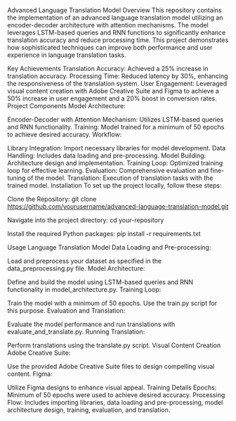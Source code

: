 Advanced Language Translation Model
Overview
This repository contains the implementation of an advanced language translation model utilizing an encoder-decoder architecture with attention mechanisms. The model leverages LSTM-based queries and RNN functions to significantly enhance translation accuracy and reduce processing time. This project demonstrates how sophisticated techniques can improve both performance and user experience in language translation tasks.

Key Achievements
Translation Accuracy: Achieved a 25% increase in translation accuracy.
Processing Time: Reduced latency by 30%, enhancing the responsiveness of the translation system.
User Engagement: Leveraged visual content creation with Adobe Creative Suite and Figma to achieve a 50% increase in user engagement and a 20% boost in conversion rates.
Project Components
Model Architecture:

Encoder-Decoder with Attention Mechanism: Utilizes LSTM-based queries and RNN functionality.
Training: Model trained for a minimum of 50 epochs to achieve desired accuracy.
Workflow:

Library Integration: Import necessary libraries for model development.
Data Handling: Includes data loading and pre-processing.
Model Building: Architecture design and implementation.
Training Loop: Optimized training loop for effective learning.
Evaluation: Comprehensive evaluation and fine-tuning of the model.
Translation: Execution of translation tasks with the trained model.
Installation
To set up the project locally, follow these steps:

Clone the Repository:
git clone https://github.com/yourusername/advanced-language-translation-model.git

Navigate into the project directory:
cd your-repository

Install the required Python packages:
pip install -r requirements.txt

Usage
Language Translation Model
Data Loading and Pre-processing:

Load and preprocess your dataset as specified in the data_preprocessing.py file.
Model Architecture:

Define and build the model using LSTM-based queries and RNN functionality in model_architecture.py.
Training Loop:

Train the model with a minimum of 50 epochs. Use the train.py script for this purpose.
Evaluation and Translation:

Evaluate the model performance and run translations with evaluate_and_translate.py.
Running Translation:

Perform translations using the translate.py script.
Visual Content Creation
Adobe Creative Suite:

Use the provided Adobe Creative Suite files to design compelling visual content.
Figma:

Utilize Figma designs to enhance visual appeal.
Training Details
Epochs: Minimum of 50 epochs were used to achieve desired accuracy.
Processing Flow: Includes importing libraries, data loading and pre-processing, model architecture design, training, evaluation, and translation.
